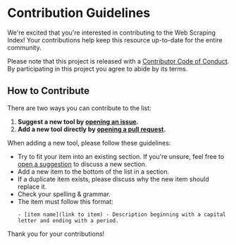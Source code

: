 # Contribution Guidelines

We're excited that you're interested in contributing to the Web Scraping Index! Your contributions help keep this resource up-to-date for the entire community.

Please note that this project is released with a [Contributor Code of Conduct](code_of_conduct.md). By participating in this project you agree to abide by its terms.

## How to Contribute

There are two ways you can contribute to the list:

1.  **Suggest a new tool by [opening an issue](https://github.com/webscrape-dev/web-scraping-index/issues/new/choose).**
2.  **Add a new tool directly by [opening a pull request](https://github.com/webscrape-dev/web-scraping-index/pulls).**

When adding a new tool, please follow these guidelines:

- Try to fit your item into an existing section. If you're unsure, feel free to [open a suggestion](https://github.com/webscrape-dev/web-scraping-index/issues/new) to discuss a new section.
- Add a new item to the bottom of the list in a section.
- If a duplicate item exists, please discuss why the new item should replace it.
- Check your spelling & grammar.
- The item must follow this format:
  ```
  - [item name](link to item) - Description beginning with a capital letter and ending with a period.
  ```

Thank you for your contributions!
